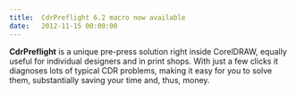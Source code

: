 ```yaml
---
title:  CdrPreflight 6.2 macro now available
date:   2012-11-15 00:00:00
---
```


**CdrPreflight** is a unique pre-press solution right inside CorelDRAW, equally useful for individual designers and in print shops. With just a few clicks it diagnoses lots of typical CDR problems, making it easy for you to solve them, substantially saving your time and, thus, money.
